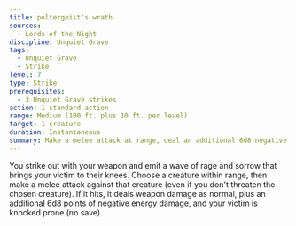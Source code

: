 ```yaml
---
title: poltergeist's wrath
sources:
  - Lords of the Night
discipline: Unquiet Grave
tags:
  - Unquiet Grave
  - Strike
level: 7
type: Strike
prerequisites:
  - 3 Unquiet Grave strikes
action: 1 standard action
range: Medium (100 ft. plus 10 ft. per level)
target: 1 creature
duration: Instantaneous
summary: Make a melee attack at range, deal an additional 6d8 negative energy damage and your victim is knocked prone by phantasmal wrath.
---
```


You strike out with your weapon and emit a wave of rage and sorrow that brings your victim to their knees. Choose a creature within range, then make a melee attack against that creature (even if you don't threaten the chosen creature). If it hits, it deals weapon damage as normal, plus an additional 6d8 points of negative energy damage, and your victim is knocked prone (no save).
